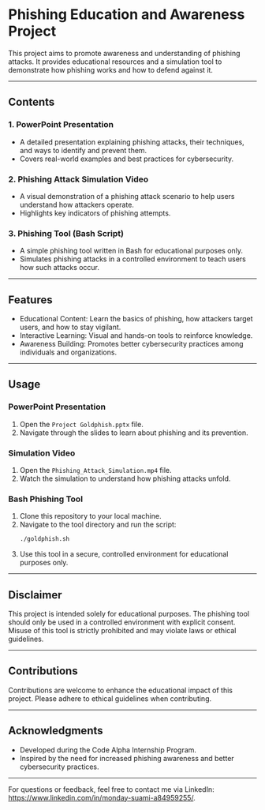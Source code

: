 # Phishing Education and Awareness Project  

This project aims to promote awareness and understanding of phishing attacks. It provides educational resources and a simulation tool to demonstrate how phishing works and how to defend against it.  

---

## Contents  

### 1. PowerPoint Presentation  
   - A detailed presentation explaining phishing attacks, their techniques, and ways to identify and prevent them.  
   - Covers real-world examples and best practices for cybersecurity.  

### 2. Phishing Attack Simulation Video  
   - A visual demonstration of a phishing attack scenario to help users understand how attackers operate.  
   - Highlights key indicators of phishing attempts.  

### 3. Phishing Tool (Bash Script)  
   - A simple phishing tool written in Bash for educational purposes only.  
   - Simulates phishing attacks in a controlled environment to teach users how such attacks occur.  

---

## Features  
- Educational Content: Learn the basics of phishing, how attackers target users, and how to stay vigilant.  
- Interactive Learning: Visual and hands-on tools to reinforce knowledge.  
- Awareness Building: Promotes better cybersecurity practices among individuals and organizations.  

---

## Usage  

### PowerPoint Presentation  
1. Open the `Project Goldphish.pptx` file.  
2. Navigate through the slides to learn about phishing and its prevention.  

### Simulation Video  
1. Open the `Phishing_Attack_Simulation.mp4` file.  
2. Watch the simulation to understand how phishing attacks unfold.  

### Bash Phishing Tool  
1. Clone this repository to your local machine.  
2. Navigate to the tool directory and run the script:  
   ```bash
   ./goldphish.sh
   ```  
3. Use this tool in a secure, controlled environment for educational purposes only.  

---

## Disclaimer  
This project is intended solely for educational purposes. The phishing tool should only be used in a controlled environment with explicit consent. Misuse of this tool is strictly prohibited and may violate laws or ethical guidelines.  

---

## Contributions  
Contributions are welcome to enhance the educational impact of this project. Please adhere to ethical guidelines when contributing.  

---

## Acknowledgments 
- Developed during the Code Alpha Internship Program.  
- Inspired by the need for increased phishing awareness and better cybersecurity practices.  

--- 

For questions or feedback, feel free to contact me via LinkedIn: https://www.linkedin.com/in/monday-suami-a84959255/.  
